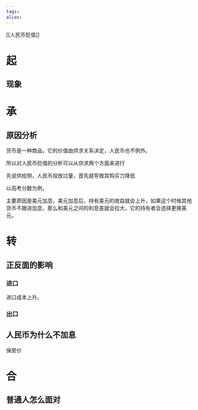 ```yaml
---
tags: 
alias:
---
```

[[人民币贬值]]
# 起
## 现象


# 承

## 原因分析

货币是一种商品，它的价值由供求关系决定，人民币也不例外。

所以对人民币贬值的分析可以从供求两个方面来进行

先说供给侧，人民币投放过量，首先就导致其购买力降低

以高考分数为例，






主要原因是美元加息，美元加息后，持有美元的收益就会上升，如果这个时候其他货币不跟进加息，那么和美元之间的利息差就会拉大，它的持有者会选择更换美元。




# 转

## 正反面的影响

### 进口

进口成本上升。

### 出口


## 人民币为什么不加息

保房价

# 合

## 普通人怎么面对

